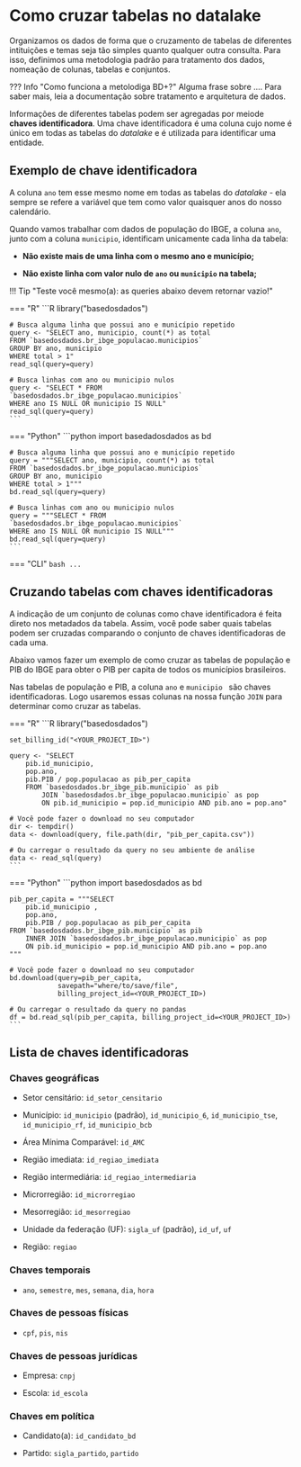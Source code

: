 # Como cruzar tabelas no **datalake**

Organizamos os dados de forma que o cruzamento de tabelas de diferentes
intituições e temas seja tão simples quanto qualquer outra consulta.
Para isso, definimos uma metodologia padrão para tratamento dos dados,
nomeação de colunas, tabelas e conjuntos.

??? Info "Como funciona a metolodiga BD+?"
    Alguma frase sobre ....
    Para saber mais, leia a documentação sobre tratamento e arquitetura
    de dados.

Informações de diferentes tabelas podem ser agregadas por meiode
**chaves identificadora**. Uma chave identificadora é uma coluna cujo nome
é único em todas as tabelas do *datalake* e é utilizada para
identificar uma entidade.

## Exemplo de chave identificadora

A coluna `ano` tem esse mesmo nome em todas as tabelas do *datalake* -
ela sempre se refere a variável que tem como valor quaisquer anos do
nosso calendário.

Quando vamos trabalhar com dados de população do IBGE, a coluna `ano`,
junto com a coluna `municipio`, identificam unicamente cada linha da
tabela:

- **Não existe mais de uma linha com o mesmo ano e município;**

- **Não existe linha com valor nulo de `ano` ou `municipio` na tabela;**

!!! Tip "Teste você mesmo(a): as queries abaixo devem retornar vazio!"

=== "R"
    ```R
    library("basedosdados")

    # Busca alguma linha que possui ano e município repetido
    query <- "SELECT ano, municipio, count(*) as total
    FROM `basedosdados.br_ibge_populacao.municipios`
    GROUP BY ano, municipio
    WHERE total > 1"
    read_sql(query=query)

    # Busca linhas com ano ou municipio nulos
    query <- "SELECT * FROM
    `basedosdados.br_ibge_populacao.municipios`
    WHERE ano IS NULL OR municipio IS NULL"
    read_sql(query=query)
    ```

=== "Python"
    ```python
    import basedadosdados as bd

    # Busca alguma linha que possui ano e município repetido
    query = """SELECT ano, municipio, count(*) as total
    FROM `basedosdados.br_ibge_populacao.municipios`
    GROUP BY ano, municipio
    WHERE total > 1"""
    bd.read_sql(query=query)

    # Busca linhas com ano ou municipio nulos
    query = """SELECT * FROM
    `basedosdados.br_ibge_populacao.municipios`
    WHERE ano IS NULL OR municipio IS NULL"""
    bd.read_sql(query=query)
    ```

=== "CLI"
    ```bash
    ...
    ```

## Cruzando tabelas com chaves identificadoras

A indicação de um conjunto de colunas como chave identificadora é feita
direto nos metadados da tabela. Assim, você pode saber quais tabelas
podem ser cruzadas comparando o conjunto de chaves identificadoras de
cada uma.

Abaixo vamos fazer um exemplo de como cruzar as tabelas de população e PIB do
IBGE para obter o PIB per capita de todos os municípios brasileiros.

Nas tabelas de população e PIB, a coluna `ano` e `municipio ` são chaves
identificadoras. Logo usaremos essas colunas na nossa função `JOIN` para
determinar como cruzar as tabelas.

=== "R"
    ```R
    library("basedosdados")

    set_billing_id("<YOUR_PROJECT_ID>")

    query <- "SELECT
        pib.id_municipio,
        pop.ano,
        pib.PIB / pop.populacao as pib_per_capita
        FROM `basedosdados.br_ibge_pib.municipio` as pib
            JOIN `basedosdados.br_ibge_populacao.municipio` as pop
            ON pib.id_municipio = pop.id_municipio AND pib.ano = pop.ano"

    # Você pode fazer o download no seu computador
    dir <- tempdir()
    data <- download(query, file.path(dir, "pib_per_capita.csv"))

    # Ou carregar o resultado da query no seu ambiente de análise
    data <- read_sql(query)
    ```

=== "Python"
    ```python
    import basedosdados as bd

    pib_per_capita = """SELECT
        pib.id_municipio ,
        pop.ano,
        pib.PIB / pop.populacao as pib_per_capita
    FROM `basedosdados.br_ibge_pib.municipio` as pib
        INNER JOIN `basedosdados.br_ibge_populacao.municipio` as pop
        ON pib.id_municipio = pop.id_municipio AND pib.ano = pop.ano
    """

    # Você pode fazer o download no seu computador
    bd.download(query=pib_per_capita,
                savepath="where/to/save/file",
                billing_project_id=<YOUR_PROJECT_ID>)

    # Ou carregar o resultado da query no pandas
    df = bd.read_sql(pib_per_capita, billing_project_id=<YOUR_PROJECT_ID>)
    ```

<!-- TODO: EXEMPLO DE CRUZAMENTO -->

## Lista de chaves identificadoras

### Chaves geográficas

- Setor censitário: `id_setor_censitario`

- Município: `id_municipio` (padrão), `id_municipio_6`, `id_municipio_tse`, `id_municipio_rf`, `id_municipio_bcb`

- Área Mínima Comparável: `id_AMC`

- Região imediata: `id_regiao_imediata`

- Região intermediária: `id_regiao_intermediaria`

- Microrregião: `id_microrregiao`

- Mesorregião: `id_mesorregiao`

- Unidade da federação (UF):  `sigla_uf` (padrão), `id_uf`, `uf`

- Região: `regiao`

### Chaves temporais

- `ano`, `semestre`, `mes`, `semana`, `dia`, `hora`

### Chaves de pessoas físicas

- `cpf`, `pis`, `nis`

### Chaves de pessoas jurídicas

- Empresa: `cnpj`

- Escola: `id_escola`

### Chaves em política

- Candidato(a): `id_candidato_bd`

- Partido: `sigla_partido`, `partido`
